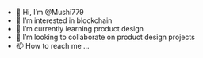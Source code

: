 - 👋 Hi, I’m @Mushi779
- 👀 I’m interested in blockchain
- 🌱 I’m currently learning product design
- 💞️ I’m looking to collaborate on product design projects
- 📫 How to reach me ...

<!---
Mushi779/Mushi779 is a ✨ special ✨ repository because its `README.md` (this file) appears on your GitHub profile.
You can click the Preview link to take a look at your changes.
--->
